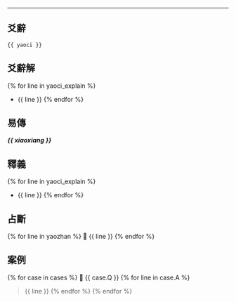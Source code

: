 ---

## 爻辭
    {{ yaoci }}

## 爻辭解
{% for line in yaoci_explain %}
* {{ line }}
{% endfor %}
## 易傳
***{{ xiaoxiang }}***

## 釋義
{% for line in yaoci_explain %}
* {{ line }}
{% endfor %}
## 占斷
{% for line in yaozhan %}
󰚀 {{ line }}
{% endfor %}
## 案例
{% for case in cases %}
󰚀 {{ case.Q }}
{% for line in case.A %}
> {{ line }}
{% endfor %}
{% endfor %}